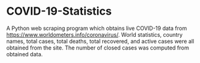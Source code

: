 # COVID-19-Statistics
A Python web scraping program which obtains live COVID-19 data from https://www.worldometers.info/coronavirus/.
World statistics, country names, total cases, total deaths, total recovered, and active cases were all obtained from the site.
The number of closed cases was computed from obtained data.
